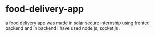 # food-delivery-app
a food delivery app was made in solar secure internship using fronted backend and in backend i have used node js, socket js .
